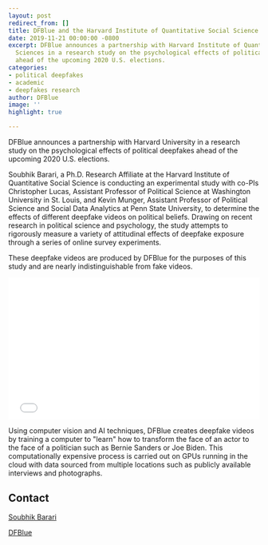 ```yaml
---
layout: post
redirect_from: []
title: DFBlue and the Harvard Institute of Quantitative Social Science
date: 2019-11-21 00:00:00 -0800
excerpt: DFBlue announces a partnership with Harvard Institute of Quantitative Social
  Sciences in a research study on the psychological effects of political deepfakes
  ahead of the upcoming 2020 U.S. elections.
categories:
- political deepfakes
- academic
- deepfakes research
author: DFBlue
image: ''
highlight: true

---
```

DFBlue announces a partnership with Harvard University in a research study on the psychological effects of political deepfakes ahead of the upcoming 2020 U.S. elections.

Soubhik Barari, a Ph.D. Research Affiliate at the Harvard Institute of Quantitative Social Science is conducting an experimental study with co-PIs Christopher Lucas, Assistant Professor of Political Science at Washington University in St. Louis, and Kevin Munger, Assistant Professor of Political Science and Social Data Analytics at Penn State University, to determine the effects of different deepfake videos on political beliefs. Drawing on recent research in political science and psychology, the study attempts to rigorously measure a variety of attitudinal effects of deepfake exposure through a series of online survey experiments.

These deepfake videos are produced by DFBlue for the purposes of this study and are nearly indistinguishable from fake videos.

<div style='position:relative;padding-bottom:56.250%;'><iframe src="//gifs.com/embed/dfblue-intro-2020-P7JPKn" frameborder="0" scrolling="no" width="640" height="360" style="backface-visibility: hidden; transform: scale(1); position: absolute; height: 100%; width: 100%;"></iframe></div>

Using computer vision and AI techniques, DFBlue creates deepfake videos by training a computer to "learn" how to transform the face of an actor to the face of a politician such as Bernie Sanders or Joe Biden. This computationally expensive process is carried out on GPUs running in the cloud with data sourced from multiple locations such as publicly available interviews and photographs.

## Contact

[Soubhik Barari](mailto:sbarari@g.harvard.edu "Soubhik Barari's email")

[DFBlue](mailto:r@dfblue.com?&cc=s@dfblue.com&subject=Regarding%20Harvard%20Research%20Study "DFBlue email")